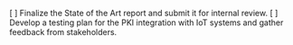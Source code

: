 [ ] Finalize the State of the Art report and submit it for internal review.
[ ] Develop a testing plan for the PKI integration with IoT systems and gather feedback from stakeholders.
